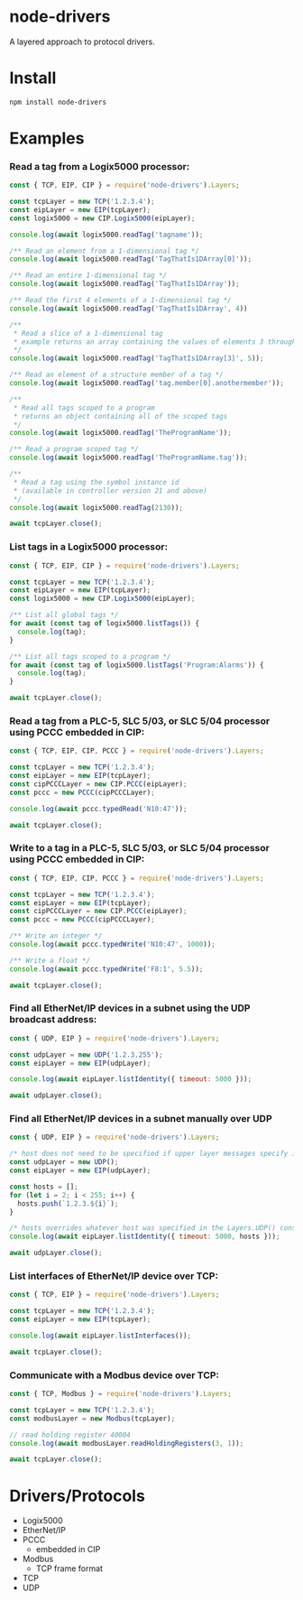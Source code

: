 # node-drivers

A layered approach to protocol drivers.

# Install

```sh
npm install node-drivers
```

# Examples

### Read a tag from a Logix5000 processor:

```javascript
const { TCP, EIP, CIP } = require('node-drivers').Layers;

const tcpLayer = new TCP('1.2.3.4');
const eipLayer = new EIP(tcpLayer);
const logix5000 = new CIP.Logix5000(eipLayer);

console.log(await logix5000.readTag('tagname'));

/** Read an element from a 1-dimensional tag */
console.log(await logix5000.readTag('TagThatIs1DArray[0]'));

/** Read an entire 1-dimensional tag */
console.log(await logix5000.readTag('TagThatIs1DArray'));

/** Read the first 4 elements of a 1-dimensional tag */
console.log(await logix5000.readTag('TagThatIs1DArray', 4))

/**
 * Read a slice of a 1-dimensional tag
 * example returns an array containing the values of elements 3 through 7
 */
console.log(await logix5000.readTag('TagThatIs1DArray[3]', 5));

/** Read an element of a structure member of a tag */
console.log(await logix5000.readTag('tag.member[0].anothermember'));

/**
 * Read all tags scoped to a program
 * returns an object containing all of the scoped tags
 */
console.log(await logix5000.readTag('TheProgramName'));

/** Read a program scoped tag */
console.log(await logix5000.readTag('TheProgramName.tag'));

/**
 * Read a tag using the symbol instance id
 * (available in controller version 21 and above)
 */
console.log(await logix5000.readTag(2130));

await tcpLayer.close();
```

### List tags in a Logix5000 processor:

```javascript
const { TCP, EIP, CIP } = require('node-drivers').Layers;

const tcpLayer = new TCP('1.2.3.4');
const eipLayer = new EIP(tcpLayer);
const logix5000 = new CIP.Logix5000(eipLayer);

/** List all global tags */
for await (const tag of logix5000.listTags()) {
  console.log(tag);
}

/** List all tags scoped to a program */
for await (const tag of logix5000.listTags('Program:Alarms')) {
  console.log(tag);
}

await tcpLayer.close();
```

### Read a tag from a PLC-5, SLC 5/03, or SLC 5/04 processor using PCCC embedded in CIP:

```javascript
const { TCP, EIP, CIP, PCCC } = require('node-drivers').Layers;

const tcpLayer = new TCP('1.2.3.4');
const eipLayer = new EIP(tcpLayer);
const cipPCCCLayer = new CIP.PCCC(eipLayer);
const pccc = new PCCC(cipPCCCLayer);

console.log(await pccc.typedRead('N10:47'));

await tcpLayer.close();
```

### Write to a tag in a PLC-5, SLC 5/03, or SLC 5/04 processor using PCCC embedded in CIP:

```javascript
const { TCP, EIP, CIP, PCCC } = require('node-drivers').Layers;

const tcpLayer = new TCP('1.2.3.4');
const eipLayer = new EIP(tcpLayer);
const cipPCCCLayer = new CIP.PCCC(eipLayer);
const pccc = new PCCC(cipPCCCLayer);

/** Write an integer */
console.log(await pccc.typedWrite('N10:47', 1000));

/** Write a float */
console.log(await pccc.typedWrite('F8:1', 5.5));

await tcpLayer.close();
```

### Find all EtherNet/IP devices in a subnet using the UDP broadcast address:

```javascript
const { UDP, EIP } = require('node-drivers').Layers;

const udpLayer = new UDP('1.2.3.255');
const eipLayer = new EIP(udpLayer);

console.log(await eipLayer.listIdentity({ timeout: 5000 }));

await udpLayer.close();
```


### Find all EtherNet/IP devices in a subnet manually over UDP

```javascript
const { UDP, EIP } = require('node-drivers').Layers;

/* host does not need to be specified if upper layer messages specify it */
const udpLayer = new UDP();
const eipLayer = new EIP(udpLayer);

const hosts = [];
for (let i = 2; i < 255; i++) {
  hosts.push(`1.2.3.${i}`);
}

/* hosts overrides whatever host was specified in the Layers.UDP() constructor */
console.log(await eipLayer.listIdentity({ timeout: 5000, hosts }));

await udpLayer.close();
```


### List interfaces of EtherNet/IP device over TCP:

```javascript
const { TCP, EIP } = require('node-drivers').Layers;

const tcpLayer = new TCP('1.2.3.4');
const eipLayer = new EIP(tcpLayer);

console.log(await eipLayer.listInterfaces());

await tcpLayer.close();
```

### Communicate with a Modbus device over TCP:

```javascript
const { TCP, Modbus } = require('node-drivers').Layers;

const tcpLayer = new TCP('1.2.3.4');
const modbusLayer = new Modbus(tcpLayer);

// read holding register 40004
console.log(await modbusLayer.readHoldingRegisters(3, 1));

await tcpLayer.close();
```

# Drivers/Protocols

- Logix5000
- EtherNet/IP
- PCCC
    - embedded in CIP
- Modbus
    - TCP frame format
- TCP
- UDP
